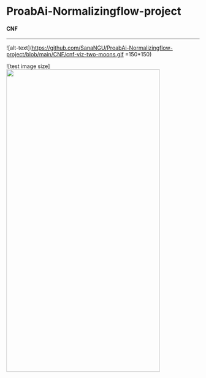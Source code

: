 # ProabAi-Normalizingflow-project

#### CNF

_____________________________________________
![alt-text](https://github.com/SanaNGU/ProabAi-Normalizingflow-project/blob/main/CNF/cnf-viz-two-moons.gif =150*150)

![test image size]<img src="https://github.com/SanaNGU/ProabAi-Normalizingflow-project/blob/main/CNF/cnf-viz-two-moons.gif " width="400" height="790">

 

